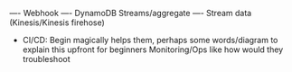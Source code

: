 —- Webhook
—- DynamoDB Streams/aggregate
—- Stream data (Kinesis/Kinesis firehose)

- CI/CD: Begin magically helps them, perhaps some words/diagram to explain this upfront for beginners
Monitoring/Ops like how would they troubleshoot
